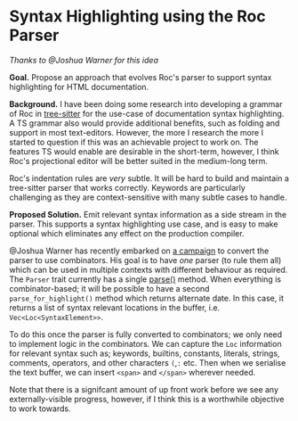 
# Syntax Highlighting using the Roc Parser
*Thanks to @Joshua Warner for this idea*

**Goal.** Propose an approach that evolves Roc's parser to support syntax highlighting for HTML documentation.

**Background.** I have been doing some research into developing a grammar of Roc in [tree-sitter](https://tree-sitter.github.io/tree-sitter/) for the use-case of documentation syntax highlighting. A TS grammar also would provide additional benefits, such as folding and support in most text-editors. However, the more I research the more I started to question if this was an achievable project to work on. The features TS would enable are desirable in the short-term, however, I think Roc's projectional editor will be better suited in the medium-long term.

Roc's indentation rules are *very* subtle. It will be hard to build and maintain a tree-sitter parser that works correctly. Keywords are particularly challenging as they are context-sensitive with many subtle cases to handle.

**Proposed Solution.** Emit relevant syntax information as a side stream in the parser. This supports a syntax highlighting use case, and is easy to make optional which eliminates any effect on the production compiler.
 
@Joshua Warner has recently embarked on [a campaign](https://github.com/roc-lang/roc/pull/4470) to convert the parser to use combinators. His goal is to have *one* parser (to rule them all) which can be used in multiple contexts with different behaviour as required. The `Parser` trait currently has a single [parse()](https://github.com/roc-lang/roc/blob/main/crates/compiler/parse/src/parser.rs#L771) method. When everything is combinator-based; it will be possible to have a second `parse_for_highlight()` method which returns alternate date. In this case, it returns a list of syntax relevant locations in the buffer, i.e. `Vec<Loc<SyntaxElement>>`.

To do this once the parser is fully converted to combinators; we only need to implement logic in the combinators. We can capture the `Loc` information for relevant syntax such as; keywords, builtins, constants, literals, strings, comments, operators, and other characters `(`,`:` etc. Then when we serialise the text buffer, we can insert `<span>` and `</span>` wherever needed.

Note that there is a signifcant amount of up front work before we see any externally-visible progress, however, if I think this is a worthwhile objective to work towards.